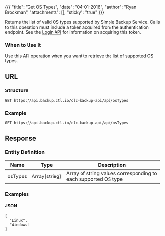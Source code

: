 {{{
  "title": "Get OS Types",
  "date": "04-01-2016",
  "author": "Ryan Brockman",
  "attachments": [],
  "sticky": "true"
}}}

Returns the list of valid OS types supported by Simple Backup Service. Calls to this operation must include a token acquired from the authentication endpoint. See the [Login API](../Authentication/login.md) for information on acquiring this token.

### When to Use It

Use this API operation when you want to retrieve the list of supported OS types.

## URL

### Structure

    GET https://api.backup.ctl.io/clc-backup-api/api/osTypes

### Example

    GET https://api.backup.ctl.io/clc-backup-api/api/osTypes


## Response

### Entity Definition

| Name | Type | Description |
| --- | --- | --- |
| osTypes | Array[string] | Array of string values corresponding to each supported OS type |


### Examples

#### JSON

    [
      "Linux",
      "Windows]
    ]
